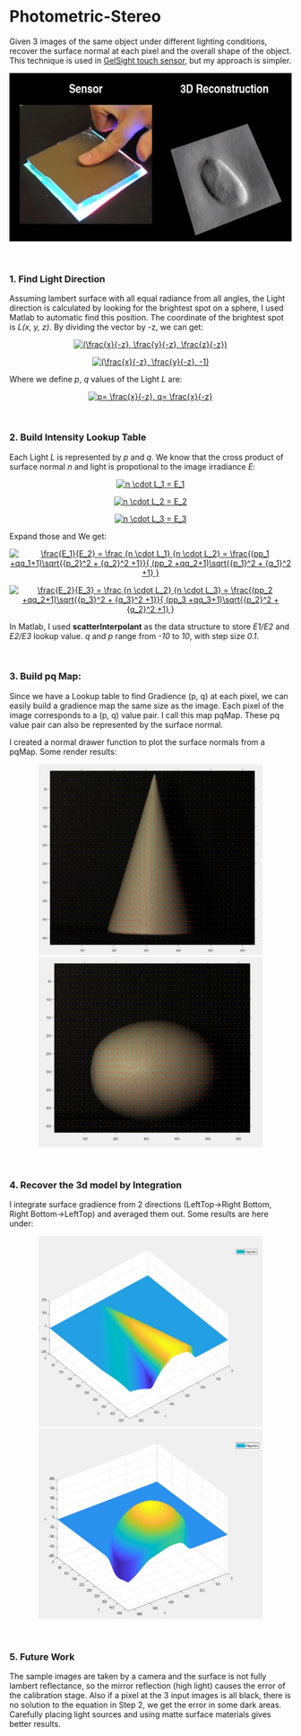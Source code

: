 # Photometric-Stereo
Given 3 images of the same object under different lighting conditions, recover the surface normal at each pixel and the overall shape of the object.
This technique is used in [GelSight touch sensor](http://www.gelsight.com/), but my approach is simpler. 

<p align="middle">
<img src="https://github.com/dwang0721/Photometric-Stereo/blob/master/readmeImage/gelSight.JPG" alt="GelSight" height="300" width="620">

&nbsp; 
### 1. Find Light Direction

Assuming lambert surface with all equal radiance from all angles, the Light direction is calculated by looking for the brightest spot on a sphere, I used Matlab to automatic find this position. 
The coordinate of the brightest spot is *L(x, y, z)*. By dividing the vector by -z, we can get:

<p align="middle">
<a href="https://www.codecogs.com/eqnedit.php?latex=(\frac{x}{-z},&space;\frac{y}{-z},&space;\frac{z}{-z})" target="_blank"><img src="https://latex.codecogs.com/gif.latex?(\frac{x}{-z},&space;\frac{y}{-z},&space;\frac{z}{-z})" title="(\frac{x}{-z}, \frac{y}{-z}, \frac{z}{-z})" /></a>
</p>
<p align="middle">
<a href="https://www.codecogs.com/eqnedit.php?latex=(\frac{x}{-z},&space;\frac{y}{-z},&space;-1)" target="_blank"><img src="https://latex.codecogs.com/gif.latex?(\frac{x}{-z},&space;\frac{y}{-z},&space;-1)" title="(\frac{x}{-z}, \frac{y}{-z}, -1)" /></a>
</p>

Where we define *p*, *q* values of the Light *L* are:
<p align="middle">
<a href="https://www.codecogs.com/eqnedit.php?latex=p=&space;\frac{x}{-z},&space;q=&space;\frac{x}{-z}" target="_blank"><img src="https://latex.codecogs.com/gif.latex?p=&space;\frac{x}{-z},&space;q=&space;\frac{x}{-z}" title="p= \frac{x}{-z}, q= \frac{x}{-z}" /></a>
</p>

&nbsp; 
### 2. Build Intensity Lookup Table
Each Light *L* is represented by *p* and *q*. We know that the cross product of surface normal *n* and light is propotional to the image irradiance *E*:
<p align="middle">
<a href="https://www.codecogs.com/eqnedit.php?latex=n&space;\cdot&space;L_1&space;=&space;E_1" target="_blank"><img src="https://latex.codecogs.com/gif.latex?n&space;\cdot&space;L_1&space;=&space;E_1" title="n \cdot L_1 = E_1" /></a>
</p><p align="middle">
<a href="https://www.codecogs.com/eqnedit.php?latex=n&space;\cdot&space;L_2&space;=&space;E_2" target="_blank"><img src="https://latex.codecogs.com/gif.latex?n&space;\cdot&space;L_2&space;=&space;E_2" title="n \cdot L_2 = E_2" /></a>
</p><p align="middle">
<a href="https://www.codecogs.com/eqnedit.php?latex=n&space;\cdot&space;L_3&space;=&space;E_3" target="_blank"><img src="https://latex.codecogs.com/gif.latex?n&space;\cdot&space;L_3&space;=&space;E_3" title="n \cdot L_3 = E_3" /></a>
</p>
Expand those and We get:
<p align="middle">
<a href="https://www.codecogs.com/eqnedit.php?latex=\frac{E_1}{E_2}&space;=&space;\frac&space;{n&space;\cdot&space;L_1}&space;{n&space;\cdot&space;L_2}&space;=&space;\frac{(pp_1&space;&plus;qq_1&plus;1)\sqrt{{p_2}^2&space;&plus;&space;{q_2}^2&space;&plus;1}}{&space;(pp_2&space;&plus;qq_2&plus;1)\sqrt{{p_1}^2&space;&plus;&space;{q_1}^2&space;&plus;1}&space;}" target="_blank"><img src="https://latex.codecogs.com/gif.latex?\frac{E_1}{E_2}&space;=&space;\frac&space;{n&space;\cdot&space;L_1}&space;{n&space;\cdot&space;L_2}&space;=&space;\frac{(pp_1&space;&plus;qq_1&plus;1)\sqrt{{p_2}^2&space;&plus;&space;{q_2}^2&space;&plus;1}}{&space;(pp_2&space;&plus;qq_2&plus;1)\sqrt{{p_1}^2&space;&plus;&space;{q_1}^2&space;&plus;1}&space;}" title="\frac{E_1}{E_2} = \frac {n \cdot L_1} {n \cdot L_2} = \frac{(pp_1 +qq_1+1)\sqrt{{p_2}^2 + {q_2}^2 +1}}{ (pp_2 +qq_2+1)\sqrt{{p_1}^2 + {q_1}^2 +1} }" /></a>
</p><p align="middle">
<a href="https://www.codecogs.com/eqnedit.php?latex=\frac{E_2}{E_3}&space;=&space;\frac&space;{n&space;\cdot&space;L_2}&space;{n&space;\cdot&space;L_3}&space;=&space;\frac{(pp_2&space;&plus;qq_2&plus;1)\sqrt{{p_3}^2&space;&plus;&space;{q_3}^2&space;&plus;1}}{&space;(pp_3&space;&plus;qq_3&plus;1)\sqrt{{p_2}^2&space;&plus;&space;{q_2}^2&space;&plus;1}&space;}" target="_blank"><img src="https://latex.codecogs.com/gif.latex?\frac{E_2}{E_3}&space;=&space;\frac&space;{n&space;\cdot&space;L_2}&space;{n&space;\cdot&space;L_3}&space;=&space;\frac{(pp_2&space;&plus;qq_2&plus;1)\sqrt{{p_3}^2&space;&plus;&space;{q_3}^2&space;&plus;1}}{&space;(pp_3&space;&plus;qq_3&plus;1)\sqrt{{p_2}^2&space;&plus;&space;{q_2}^2&space;&plus;1}&space;}" title="\frac{E_2}{E_3} = \frac {n \cdot L_2} {n \cdot L_3} = \frac{(pp_2 +qq_2+1)\sqrt{{p_3}^2 + {q_3}^2 +1}}{ (pp_3 +qq_3+1)\sqrt{{p_2}^2 + {q_2}^2 +1} }" /></a>
</p>

In Matlab, I used **scatterInterpolant** as the data structure to store *E1/E2* and *E2/E3* lookup value. 
*q* and *p* range from *-10* to *10*, with step size *0.1*. 


&nbsp; 
### 3. Build pq Map:
Since we have a Lookup table to find Gradience (p, q) at each pixel, we can easily build a gradience map the same size as the image. Each pixel of the image corresponds to a (p, q) value pair. I call this map pqMap. These pq value pair can also be represented by the surface normal.  

I created a normal drawer function to plot the surface normals from a pqMap. Some render results:

<p align="middle">
<img src="https://github.com/dwang0721/Photometric-Stereo/blob/master/readmeImage/normal%20plot.JPG" alt="normal" height="340" width="400">
<img src="https://github.com/dwang0721/Photometric-Stereo/blob/master/readmeImage/normal%20plot_ellipsoid.JPG" alt="normal" height="340" width="400">

&nbsp; 
### 4. Recover the 3d model by Integration
I integrate surface gradience from 2 directions (LeftTop->Right Bottom, Right Bottom->LeftTop) and averaged them out. Some results are here under:

<p align="middle">
<img src="https://github.com/dwang0721/Photometric-Stereo/blob/master/readmeImage/integration.JPG" alt="integration" height="340" width="400">
<img src="https://github.com/dwang0721/Photometric-Stereo/blob/master/readmeImage/integration_ellipsoid.JPG" alt="integration" height="340" width="400">


&nbsp; 
### 5. Future Work
The sample images are taken by a camera and the surface is not fully lambert reflectance, so the mirror reflection (high light) causes the error of the calibration stage. Also if a pixel at the 3 input images is all black, there is no solution to the equation in Step 2, we get the error in some dark areas. Carefully placing light sources and using matte surface materials gives better results.

